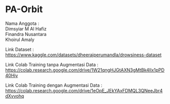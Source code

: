 # PA-Orbit

Nama Anggota :
<br> Dimsyiar M Al Hafiz
<br> Finandra Nusantara
<br> Khoirul Amaly

Link Dataset :
https://www.kaggle.com/datasets/dheerajperumandla/drowsiness-dataset

Link Colab Training tanpa Augmentasi Data :
https://colab.research.google.com/drive/1W21qngHJGtAXN3gMtBk4lIx1pPD40Hiy

Link Colab Training dengan Augmentasi Data :
https://colab.research.google.com/drive/1eOpE_JEkYAxFDMQL3QNeeJbr4dXvvohq
